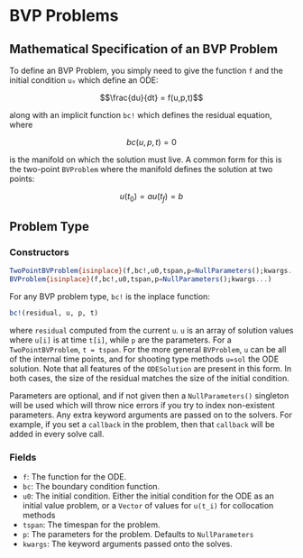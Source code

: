 # BVP Problems

## Mathematical Specification of an BVP Problem

To define an BVP Problem, you simply need to give the function ``f`` and the initial
condition ``u₀`` which define an ODE:

```math
\frac{du}{dt} = f(u,p,t)
```

along with an implicit function `bc!` which defines the residual equation, where

```math
bc(u,p,t) = 0
```

is the manifold on which the solution must live. A common form for this is the
two-point `BVProblem` where the manifold defines the solution at two points:

```math
u(t_0) = a
u(t_f) = b
```

## Problem Type

### Constructors

```julia
TwoPointBVProblem{isinplace}(f,bc!,u0,tspan,p=NullParameters();kwargs...)
BVProblem{isinplace}(f,bc!,u0,tspan,p=NullParameters();kwargs...)
```

For any BVP problem type, `bc!` is the inplace function:

```julia
bc!(residual, u, p, t)
```

where `residual` computed from the current `u`. `u` is an array of solution values
where `u[i]` is at time `t[i]`, while `p` are the parameters. For a `TwoPointBVProblem`,
`t = tspan`. For the more general `BVProblem`, `u` can be all of the internal
time points, and for shooting type methods `u=sol` the ODE solution.
Note that all features of the `ODESolution` are present in this form.
In both cases, the size of the residual matches the size of the initial condition.

Parameters are optional, and if not given then a `NullParameters()` singleton
will be used which will throw nice errors if you try to index non-existent
parameters. Any extra keyword arguments are passed on to the solvers. For example,
if you set a `callback` in the problem, then that `callback` will be added in
every solve call.

### Fields

* `f`: The function for the ODE.
* `bc`: The boundary condition function.
* `u0`: The initial condition. Either the initial condition for the ODE as an
  initial value problem, or a `Vector` of values for ``u(t_i)`` for collocation
  methods
* `tspan`: The timespan for the problem.
* `p`: The parameters for the problem. Defaults to `NullParameters`
* `kwargs`: The keyword arguments passed onto the solves.
